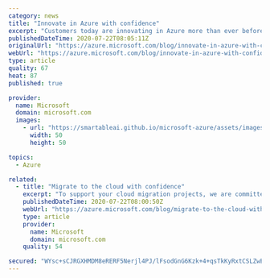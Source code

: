 ```yaml
---
category: news
title: "Innovate in Azure with confidence"
excerpt: "Customers today are innovating in Azure more than ever before for their applications and their analytics solutions. Here’s why."
publishedDateTime: 2020-07-22T08:05:11Z
originalUrl: "https://azure.microsoft.com/blog/innovate-in-azure-with-confidence/"
webUrl: "https://azure.microsoft.com/blog/innovate-in-azure-with-confidence/"
type: article
quality: 67
heat: 87
published: true

provider:
  name: Microsoft
  domain: microsoft.com
  images:
    - url: "https://smartableai.github.io/microsoft-azure/assets/images/organizations/microsoft.com-50x50.jpg"
      width: 50
      height: 50

topics:
  - Azure

related:
  - title: "Migrate to the cloud with confidence"
    excerpt: "To support your cloud migration projects, we are committed to solutions that optimize costs, scale efficiencies, and bring unmatched security and compliance."
    publishedDateTime: 2020-07-22T08:00:50Z
    webUrl: "https://azure.microsoft.com/blog/migrate-to-the-cloud-with-confidence/"
    type: article
    provider:
      name: Microsoft
      domain: microsoft.com
    quality: 54

secured: "WYsc+sCJRGXHMDM8eRERF5Nerjl4PJ/lFsodGnG6Kzk+4+qsTkKyRxtCSLZwE6S4gbzz9rvluvNBLR4oUs0cDCie89FZgbr7UyAjcUcSJxhEW/4249qXO1FAnqcWXLHaWhrjMR1vVd3PqwoRlVw+PrQp9uxpqrAbpyi2FLH2l5Xq1QM49DcGCseFL3afQvVOrlhJQguqfU/muyMiSqTtGeX6ZxpjVBLVNbQrEU9gzzGXprEd8oISCFEGhONZT4eBJJ0Epq5pDu+o+M9xYnaQ3sDnbz27LLISgDh7pa4u/8hI1BcV+BpWrZmTF6KHDMiiBMxslTC4Z9gR8amNYkmcG2U5CAKxkbUeSYKhy3w66eg=;pDizx+7b8tGxcGelRHpZiA=="
---
```



